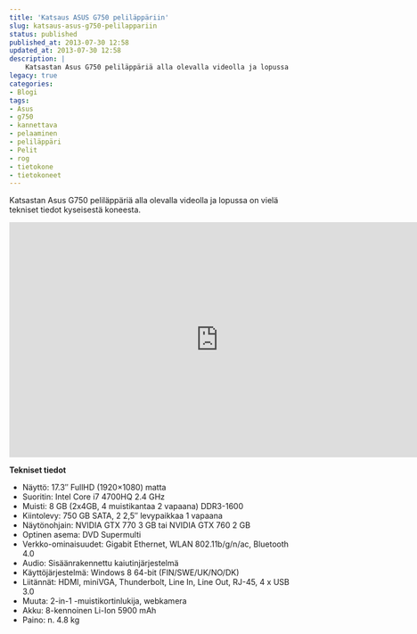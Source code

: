 ```yaml
---
title: 'Katsaus ASUS G750 peliläppäriin'
slug: katsaus-asus-g750-pelilappariin
status: published
published_at: 2013-07-30 12:58
updated_at: 2013-07-30 12:58
description: |
    Katsastan Asus G750 peliläppäriä alla olevalla videolla ja lopussa on vielä tekniset tiedot kyseisestä koneesta. Tekniset tiedot Näyttö: 17.3″ FullHD (1920×1080) matta Suoritin: Intel Core i7 4700HQ 2.4 GHz Muisti: 8 GB (2x4GB, 4 muistikantaa 2 vapaana) DDR3-1600 Kiintolevy: 750 GB SATA, 2 2,5″ levypaikkaa 1 vapaana Näytönohjain: NVIDIA GTX 770 3 GB tai NVIDIA… Jatka lukemista Katsaus ASUS G750 peliläppäriin
legacy: true
categories:
- Blogi
tags:
- Asus
- g750
- kannettava
- pelaaminen
- peliläppäri
- Pelit
- rog
- tietokone
- tietokoneet
---
```


<p>Katsastan Asus G750 peliläppäriä alla olevalla videolla ja lopussa on vielä tekniset tiedot kyseisestä koneesta.</p>
<p><iframe loading="lazy" title="Katsaus ASUS G750 peliläppäriin" width="750" height="422" src="https://www.youtube.com/embed/cPpeJOsGI3E?feature=oembed" frameborder="0" allow="accelerometer; autoplay; clipboard-write; encrypted-media; gyroscope; picture-in-picture" allowfullscreen></iframe></p>
<p><strong>Tekniset tiedot</strong></p>
<ul>
<li>Näyttö: 17.3&#8243; FullHD (1920&#215;1080) matta</li>
<li>Suoritin: Intel Core i7 4700HQ 2.4 GHz</li>
<li>Muisti: 8 GB (2x4GB, 4 muistikantaa 2 vapaana) DDR3-1600</li>
<li>Kiintolevy: 750 GB SATA, 2 2,5&#8243; levypaikkaa 1 vapaana</li>
<li>Näytönohjain: NVIDIA GTX 770 3 GB tai NVIDIA GTX 760 2 GB</li>
<li>Optinen asema: DVD Supermulti</li>
<li>Verkko-ominaisuudet: Gigabit Ethernet, WLAN 802.11b/g/n/ac, Bluetooth 4.0</li>
<li>Audio: Sisäänrakennettu kaiutinjärjestelmä</li>
<li>Käyttöjärjestelmä: Windows 8 64-bit (FIN/SWE/UK/NO/DK)</li>
<li>Liitännät: HDMI, miniVGA, Thunderbolt, Line In, Line Out, RJ-45, 4 x USB 3.0</li>
<li>Muuta: 2-in-1 -muistikortinlukija, webkamera</li>
<li>Akku: 8-kennoinen Li-Ion 5900 mAh</li>
<li>Paino: n. 4.8 kg</li>
</ul>